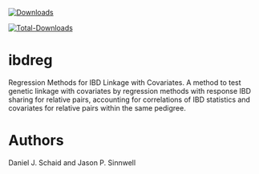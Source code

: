 [![Downloads](http://cranlogs.r-pkg.org/badges/pedgene)](https://CRAN.R-project.org/package=ibdreg)

[![Total-Downloads](https://cranlogs.r-pkg.org/badges/grand-total/ibdreg)](https://CRAN.R-project.org/package=ibdreg)

# ibdreg
Regression Methods for IBD Linkage with Covariates. A method to test genetic 
linkage with covariates by regression methods with response IBD sharing for relative
pairs, accounting for correlations of IBD statistics and covariates for relative pairs 
within the same pedigree.

# Authors

Daniel J. Schaid and Jason P. Sinnwell